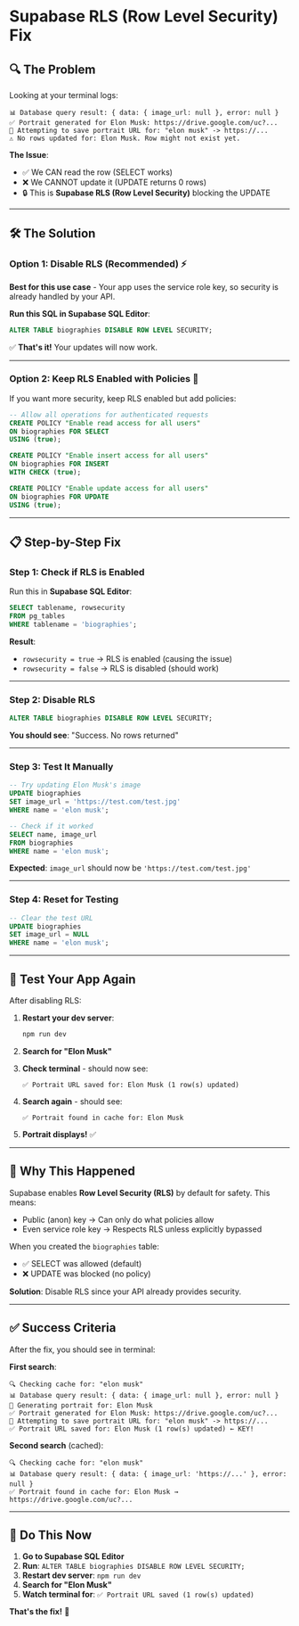 # Supabase RLS (Row Level Security) Fix

## 🔍 The Problem

Looking at your terminal logs:
```
📊 Database query result: { data: { image_url: null }, error: null }
✅ Portrait generated for Elon Musk: https://drive.google.com/uc?...
💾 Attempting to save portrait URL for: "elon musk" -> https://...
⚠️ No rows updated for: Elon Musk. Row might not exist yet.
```

**The Issue**: 
- ✅ We CAN read the row (SELECT works)
- ❌ We CANNOT update it (UPDATE returns 0 rows)
- 🔒 This is **Supabase RLS (Row Level Security)** blocking the UPDATE

---

## 🛠️ The Solution

### Option 1: Disable RLS (Recommended) ⚡

**Best for this use case** - Your app uses the service role key, so security is already handled by your API.

**Run this SQL in Supabase SQL Editor**:

```sql
ALTER TABLE biographies DISABLE ROW LEVEL SECURITY;
```

✅ **That's it!** Your updates will now work.

---

### Option 2: Keep RLS Enabled with Policies 🔐

If you want more security, keep RLS enabled but add policies:

```sql
-- Allow all operations for authenticated requests
CREATE POLICY "Enable read access for all users" 
ON biographies FOR SELECT 
USING (true);

CREATE POLICY "Enable insert access for all users" 
ON biographies FOR INSERT 
WITH CHECK (true);

CREATE POLICY "Enable update access for all users" 
ON biographies FOR UPDATE 
USING (true);
```

---

## 📋 Step-by-Step Fix

### Step 1: Check if RLS is Enabled

Run this in **Supabase SQL Editor**:

```sql
SELECT tablename, rowsecurity 
FROM pg_tables 
WHERE tablename = 'biographies';
```

**Result**:
- `rowsecurity = true` → RLS is enabled (causing the issue)
- `rowsecurity = false` → RLS is disabled (should work)

---

### Step 2: Disable RLS

```sql
ALTER TABLE biographies DISABLE ROW LEVEL SECURITY;
```

**You should see**: "Success. No rows returned"

---

### Step 3: Test It Manually

```sql
-- Try updating Elon Musk's image
UPDATE biographies 
SET image_url = 'https://test.com/test.jpg' 
WHERE name = 'elon musk';

-- Check if it worked
SELECT name, image_url 
FROM biographies 
WHERE name = 'elon musk';
```

**Expected**: `image_url` should now be `'https://test.com/test.jpg'`

---

### Step 4: Reset for Testing

```sql
-- Clear the test URL
UPDATE biographies 
SET image_url = NULL 
WHERE name = 'elon musk';
```

---

## 🧪 Test Your App Again

After disabling RLS:

1. **Restart your dev server**:
   ```bash
   npm run dev
   ```

2. **Search for "Elon Musk"**

3. **Check terminal** - should now see:
   ```
   ✅ Portrait URL saved for: Elon Musk (1 row(s) updated)
   ```

4. **Search again** - should see:
   ```
   ✅ Portrait found in cache for: Elon Musk
   ```

5. **Portrait displays!** ✅

---

## 🎯 Why This Happened

Supabase enables **Row Level Security (RLS)** by default for safety. This means:
- Public (anon) key → Can only do what policies allow
- Even service role key → Respects RLS unless explicitly bypassed

When you created the `biographies` table:
- ✅ SELECT was allowed (default)
- ❌ UPDATE was blocked (no policy)

**Solution**: Disable RLS since your API already provides security.

---

## ✅ Success Criteria

After the fix, you should see in terminal:

**First search**:
```
🔍 Checking cache for: "elon musk"
📊 Database query result: { data: { image_url: null }, error: null }
🎨 Generating portrait for: Elon Musk
✅ Portrait generated for Elon Musk: https://drive.google.com/uc?...
💾 Attempting to save portrait URL for: "elon musk" -> https://...
✅ Portrait URL saved for: Elon Musk (1 row(s) updated) ← KEY!
```

**Second search** (cached):
```
🔍 Checking cache for: "elon musk"
📊 Database query result: { data: { image_url: 'https://...' }, error: null }
✅ Portrait found in cache for: Elon Musk → https://drive.google.com/uc?...
```

---

## 🚀 Do This Now

1. **Go to Supabase SQL Editor**
2. **Run**: `ALTER TABLE biographies DISABLE ROW LEVEL SECURITY;`
3. **Restart dev server**: `npm run dev`
4. **Search for "Elon Musk"**
5. **Watch terminal for**: `✅ Portrait URL saved (1 row(s) updated)`

**That's the fix!** 🎉

